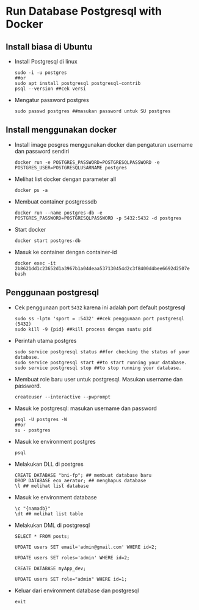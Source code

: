 # Run Database Postgresql with Docker

## Install biasa di Ubuntu

- Install Postgresql di linux

    ```
    sudo -i -u postgres
    ##or
    sudo apt install postgresql postgresql-contrib
    psql --version ##cek versi
    ```

- Mengatur password postgres

    ```
    sudo passwd postgres ##masukan password untuk SU postgres
    ```

## Install menggunakan docker

- Install image posgres menggunakan docker dan pengaturan username dan password sendiri

    ```
    docker run -e POSTGRES_PASSWORD=POSTGRESQLPASSWORD -e POSTGRES_USER=POSTGRESQLUSARNAME postgres
    ```

- Melihat list docker dengan parameter all

    ```
    docker ps -a
    ```

- Membuat container postgressdb

    ```
    docker run --name postgres-db -e POSTGRES_PASSWORD=POSTGRESQLPASSWORD -p 5432:5432 -d postgres
    ```

- Start docker

    ```
    docker start postgres-db
    ```

- Masuk ke container dengan container-id

    ```
    docker exec -it 2b8621dd1c23652d1a3967b1a04deaa537130454d2c3f8400d4bee6692d2507e bash
    ```

## Penggunaan postgresql

- Cek penggunaan port ```5432``` karena ini adalah port default postgresql

    ```
    sudo ss -lptn 'sport = :5432' ##cek penggunaan port postgresql (5432)
    sudo kill -9 {pid} ##kill process dengan suatu pid
    ```

- Perintah utama postgres

    ```
    sudo service postgresql status ##for checking the status of your database.
    sudo service postgresql start ##to start running your database.
    sudo service postgresql stop ##to stop running your database.
    ```

- Membuat role baru user untuk postgresql. Masukan username dan password.

    ```
    createuser --interactive --pwprompt
    ```

- Masuk ke postgresql: masukan username dan password

    ```
    psql -U postgres -W
    ##or
    su - postgres
    ```

- Masuk ke environment postgres

    ```
    psql
    ```

- Melakukan DLL di postgres
  
    ```
    CREATE DATABASE "bni-fp"; ## membuat database baru
    DROP DATABASE eco_aerator; ## menghapus database
    \l ## melihat list database
    ```

- Masuk ke environment database

    ```
    \c "{namadb}"
    \dt ## melihat list table
    ```

- Melakukan DML di postgresql
  
    ```
    SELECT * FROM posts;

    UPDATE users SET email='admin@gmail.com' WHERE id=2;

    UPDATE users SET roles='admin' WHERE id=2;

    CREATE DATABASE myApp_dev;

    UPDATE users SET role="admin" WHERE id=1;
    ```

- Keluar dari environment database dan postgresql

    ```
    exit
    ```